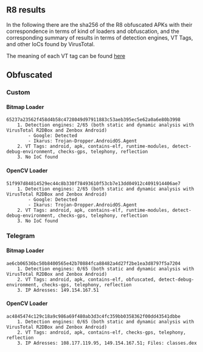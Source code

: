 ## R8 results

In the following there are the sha256 of the R8 obfuscated APKs with their correspondence in terms of kind of loaders and obfuscation, and the corresponding summary of results in terms of detection engines, VT Tags, and other IoCs found by VirusTotal.

The meaning of each VT tag can be found [here](https://docs.virustotal.com/docs/intelligence-tag-list)

## Obfuscated
### Custom
#### Bitmap Loader

    65237a23562f458d4b58c4728049d97911883c53aeb395ec5e62a0a6e80b3998
        1. Detection engines: 2/65 (both static and dynamic analysis with VirusTotal R2DBox and Zenbox Android)
            - Google: Detected
            - Ikarus: Trojan-Dropper.AndroidOS.Agent
        2. VT Tags: android, apk, contains-elf, runtime-modules, detect-debug-environment, checks-gps, telephony, reflection
        3. No IoC found

#### OpenCV Loader

    51f997d84814529ec44c8b330f78493610f53cb7e13dd04912c4091914406ae7
        1. Detection engines: 2/65 (both static and dynamic analysis with VirusTotal R2DBox and Zenbox Android)
            - Google: Detected
            - Ikarus: Trojan-Dropper.AndroidOS.Agent
        2. VT Tags: android, apk, contains-elf, runtime-modules, detect-debug-environment, checks-gps, telephony, reflection
        3. No IoC found

### Telegram
#### Bitmap Loader

    ae6cb06536bc50b8400565e42b70884fca88482a4d27f2be1ea3d8797f5a7204
        1. Detection engines: 0/65 (both static and dynamic analysis with VirusTotal R2DBox and Zenbox Android)
        2. VT Tags: android, apk, contains-elf, obfuscated, detect-debug-environment, checks-gps, telephony, reflection
        3. IP Adresses: 149.154.167.51

#### OpenCV Loader

    ac4845474c129c18a9c986a69f480ab3d3c4fc359bb0358362f00dd43541dbbe
        1. Detection engines: 0/65 (both static and dynamic analysis with VirusTotal R2DBox and Zenbox Android)
        2. VT Tags: android, apk, contains-elf, checks-gps, telephony, reflection
        3. IP Adresses: 108.177.119.95, 149.154.167.51; Files: classes.dex



